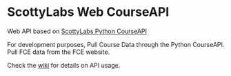 # ScottyLabs Web CourseAPI

Web API based on [ScottyLabs Python CourseAPI](https://github.com/ScottyLabs/course-api)

For development purposes,
Pull Course Data through the Python CourseAPI.
Pull FCE data from the FCE website.

Check the [wiki](https://github.com/ScottyLabs/course-api-v2/wiki/API-Documentation) for details on API usage.